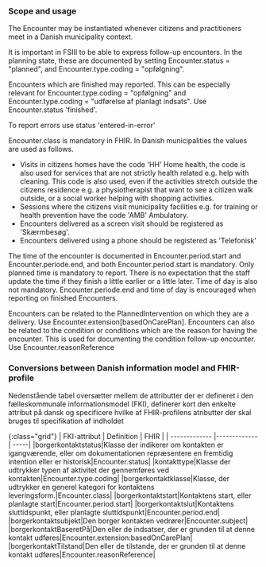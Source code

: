 ### Scope and usage
The Encounter may be instantiated whenever citizens and practitioners meet in a Danish municipality context.

It is important in FSIII to be able to express follow-up encounters. In the planning state, these are documented by setting Encounter.status = "planned", and Encounter.type.coding = "opfølgning". 

Encounters which are finished may reported. This can be especially relevant for Encounter.type.coding = "opfølgning" and Encounter.type.coding = "udførelse af planlagt indsats". Use Encounter.status 'finished'.

To report errors use status 'entered-in-error'

Encounter.class is mandatory in FHIR. In Danish municipalities the values are used as follows.
* Visits in citizens homes have the code 'HH' Home health, the code is also used for services that are not strictly health related e.g. help with cleaning. This code is also used, even if the activities stretch outside the citizens residence e.g. a physiotherapist that want to see a citizen walk outside, or a social worker helping with shopping activities.
* Sessions where the citizens visit municipality facilities e.g. for training or health prevention have the code 'AMB' Ambulatory.
* Encounters delivered as a screen visit should be registered as 'Skærmbesøg'.
* Encounters delivered using a phone should be registered as 'Telefonisk'

The time of the encounter is documented in Encounter.period.start and Encounter.periode.end, and both Encounter.period.start is mandatory. Only planned time is mandatory to report. There is no expectation that the staff update the time if they finish a little earlier or a little later. Time of day is also not mandatory. Encounter.periode.end and time of day is encouraged when reporting on finished Encounters.

Encounters can be related to the PlannedIntervention on which they are a delivery. Use Encounter.extension[basedOnCarePlan]. Encounters can also be related to the condition or conditions which are the reason for having the encounter. This is used for documenting the condition follow-up encounter. Use Encounter.reasonReference

### Conversions between Danish information model and FHIR-profile

Nedenstående tabel oversætter mellem de attributter der er defineret i den fælleskommunale informationsmodel (FKI), definerer kort den enkelte attribut på dansk og specificere hvilke af FHIR-profilens atributter der skal bruges til specifikation af indholdet

{:class="grid"}
|   FKI-attribut      | Definition        | FHIR  |
| ------------- |-------------| -----|
|borgerkontaktstatus|Klasse der indikerer om kontakten er igangværende, eller om dokumentationen repræsentere en fremtidig intention eller er historisk|Encounter.status|
|kontakttype|Klasse der udtrykker typen af aktivitet der gennemføres ved kontakten|Encounter.type.coding|
|borgerkontaktklasse|Klasse, der udtrykker en generel kategori for kontaktens leveringsform.|Encounter.class|
|borgerkontaktstart|Kontaktens start, eller planlagte start|Encounter.period.start|
|borgerkontaktslut|Kontaktens sluttidspunkt, eller planlagte sluttidspunkt|Encounter.period.end|
|borgerkontaktsubjekt|Den borger kontakten vedrører|Encounter.subject|
|borgerkontaktBaseretPå|Den eller de indsatser, der er grunden til at denne kontakt udføres|Encounter.extension:basedOnCarePlan|
|borgerkontaktTilstand|Den eller de tilstande, der er grunden til at denne kontakt udføres|Encounter.reasonReference|